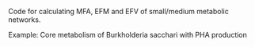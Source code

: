 Code for calculating MFA, EFM and EFV of small/medium metabolic networks.

Example: Core metabolism of Burkholderia sacchari with PHA production